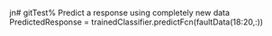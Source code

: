 jn# gitTest% 
Predict a response using completely new data
PredictedResponse = trainedClassifier.predictFcn(faultData(18:20,:))


